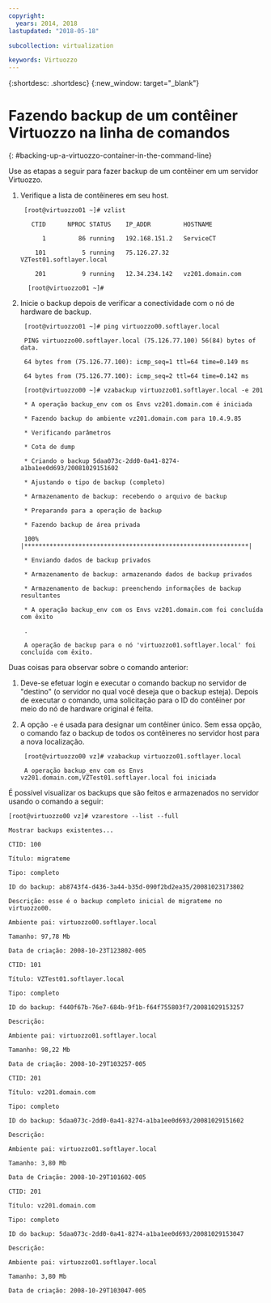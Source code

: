 ```yaml
---
copyright:
  years: 2014, 2018
lastupdated: "2018-05-18"

subcollection: virtualization

keywords: Virtuozzo
---
```

{:shortdesc: .shortdesc}
{:new_window: target="_blank"}

# Fazendo backup de um contêiner Virtuozzo na linha de comandos
{: #backing-up-a-virtuozzo-container-in-the-command-line}

Use as etapas a seguir para fazer backup de um contêiner em um servidor Virtuozzo.

1. Verifique a lista de contêineres em seu host.

        [root@virtuozzo01 ~]# vzlist

          CTID      NPROC STATUS    IP_ADDR         HOSTNAME

             1         86 running   192.168.151.2   ServiceCT

           101          5 running   75.126.27.32    VZTest01.softlayer.local

           201          9 running   12.34.234.142   vz201.domain.com

         [root@virtuozzo01 ~]#

2. Inicie o backup depois de verificar a conectividade com o nó de hardware de backup.

        [root@virtuozzo01 ~]# ping virtuozzo00.softlayer.local

        PING virtuozzo00.softlayer.local (75.126.77.100) 56(84) bytes of data.

        64 bytes from (75.126.77.100): icmp_seq=1 ttl=64 time=0.149 ms

        64 bytes from (75.126.77.100): icmp_seq=2 ttl=64 time=0.142 ms

        [root@virtuozzo00 ~]# vzabackup virtuozzo01.softlayer.local -e 201

        * A operação backup_env com os Envs vz201.domain.com é iniciada

        * Fazendo backup do ambiente vz201.domain.com para 10.4.9.85

        * Verificando parâmetros

        * Cota de dump

        * Criando o backup 5daa073c-2dd0-0a41-8274-a1ba1ee0d693/20081029151602

        * Ajustando o tipo de backup (completo)

        * Armazenamento de backup: recebendo o arquivo de backup

        * Preparando para a operação de backup

        * Fazendo backup de área privada

        100% |**************************************************************|

        * Enviando dados de backup privados

        * Armazenamento de backup: armazenando dados de backup privados

        * Armazenamento de backup: preenchendo informações de backup resultantes

        * A operação backup_env com os Envs vz201.domain.com foi concluída com êxito

        .

        A operação de backup para o nó 'virtuozzo01.softlayer.local' foi concluída com êxito.

Duas coisas para observar sobre o comando anterior:
1. Deve-se efetuar login e executar o comando backup no servidor de "destino" (o servidor no qual você deseja que o backup esteja). Depois de executar o comando, uma solicitação para o ID do contêiner por meio do nó de hardware original é feita.
2. A opção `-e` é usada para designar um contêiner único. Sem essa opção, o comando faz o backup de todos os contêineres no servidor host para a nova localização.

        [root@virtuozzo00 vz]# vzabackup virtuozzo01.softlayer.local

        A operação backup_env com os Envs vz201.domain.com,VZTest01.softlayer.local foi iniciada


É possível visualizar os backups que são feitos e armazenados no servidor usando o comando a seguir:

    [root@virtuozzo00 vz]# vzarestore --list --full

    Mostrar backups existentes...

    CTID: 100

    Título: migrateme

    Tipo: completo

    ID do backup: ab8743f4-d436-3a44-b35d-090f2bd2ea35/20081023173802

    Descrição: esse é o backup completo inicial de migrateme no virtuozzo00.

    Ambiente pai: virtuozzo00.softlayer.local

    Tamanho: 97,78 Mb

    Data de criação: 2008-10-23T123802-005

    CTID: 101

    Título: VZTest01.softlayer.local

    Tipo: completo

    ID do backup: f440f67b-76e7-684b-9f1b-f64f755803f7/20081029153257

    Descrição:

    Ambiente pai: virtuozzo01.softlayer.local

    Tamanho: 98,22 Mb

    Data de criação: 2008-10-29T103257-005

    CTID: 201

    Título: vz201.domain.com

    Tipo: completo

    ID do backup: 5daa073c-2dd0-0a41-8274-a1ba1ee0d693/20081029151602

    Descrição:

    Ambiente pai: virtuozzo01.softlayer.local

    Tamanho: 3,80 Mb

    Data de Criação: 2008-10-29T101602-005

    CTID: 201

    Título: vz201.domain.com

    Tipo: completo

    ID do backup: 5daa073c-2dd0-0a41-8274-a1ba1ee0d693/20081029153047

    Descrição:

    Ambiente pai: virtuozzo01.softlayer.local

    Tamanho: 3,80 Mb

    Data de criação: 2008-10-29T103047-005
